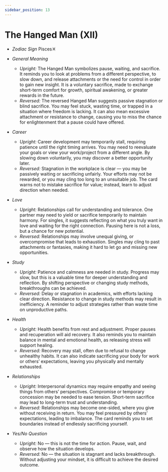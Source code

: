 ```yaml
---
sidebar_position: 13
---
```


# The Hanged Man (XII)

- *Zodiac Sign* Pisces♓️
- *General Meaning*
  - *Upright:* The Hanged Man symbolizes pause, waiting, and sacrifice. It reminds you to look at problems from a different perspective, to slow down, and release attachments or the need for control in order to gain new insight. It is a voluntary sacrifice, made to exchange short-term comfort for growth, spiritual awakening, or greater rewards in the future.
  - *Reversed:* The reversed Hanged Man suggests passive stagnation or blind sacrifice. You may feel stuck, wasting time, or trapped in a situation where freedom is lacking. It can also mean excessive attachment or resistance to change, causing you to miss the chance for enlightenment that a pause could have offered.
- *Career*
  - *Upright:* Career development may temporarily stall, requiring patience until the right timing arrives. You may need to reevaluate your goals or view your work/project from a different angle. By slowing down voluntarily, you may discover a better opportunity later.
  - *Reversed:* Stagnation in the workplace is clear — you may be passively waiting or sacrificing unfairly. Your efforts may not be rewarded, or you may cling too long to an unsuitable job. The card warns not to mistake sacrifice for value; instead, learn to adjust direction when needed.
- *Love*
  - *Upright:* Relationships call for understanding and tolerance. One partner may need to yield or sacrifice temporarily to maintain harmony. For singles, it suggests reflecting on what you truly want in love and waiting for the right connection. Pausing here is not a loss, but a chance for new potential.
  - *Reversed:* Relationships may involve unequal giving, or overcompromise that leads to exhaustion. Singles may cling to past attachments or fantasies, making it hard to let go and missing new opportunities.
- *Study*
  - *Upright:* Patience and calmness are needed in study. Progress may slow, but this is a valuable time for deeper understanding and reflection. By shifting perspective or changing study methods, breakthroughs can be achieved.
  - *Reversed:* Delay or stagnation in academics, with efforts lacking clear direction. Resistance to change in study methods may result in inefficiency. A reminder to adjust strategies rather than waste time on unproductive paths.
- *Health*
  - *Upright:* Health benefits from rest and adjustment. Proper pauses and recuperation will aid recovery. It also reminds you to maintain balance in mental and emotional health, as releasing stress will support healing.
  - *Reversed:* Recovery may stall, often due to refusal to change unhealthy habits. It can also indicate sacrificing your body for work or others’ expectations, leaving you physically and mentally exhausted.
- *Relationships*
  - *Upright:* Interpersonal dynamics may require empathy and seeing things from others’ perspectives. Compromise or temporary concession may be needed to ease tension. Short-term sacrifice may lead to long-term trust and understanding.
  - *Reversed:* Relationships may become one-sided, where you give without receiving in return. You may feel pressured by others’ expectations, leading to imbalance. The card reminds you to set boundaries instead of endlessly sacrificing yourself.

- *Yes/No Question*
  - *Upright:* No — this is not the time for action. Pause, wait, and observe how the situation develops.
  - *Reversed:* No — the situation is stagnant and lacks breakthrough. Without adjusting your mindset, it is difficult to achieve the desired outcome.

